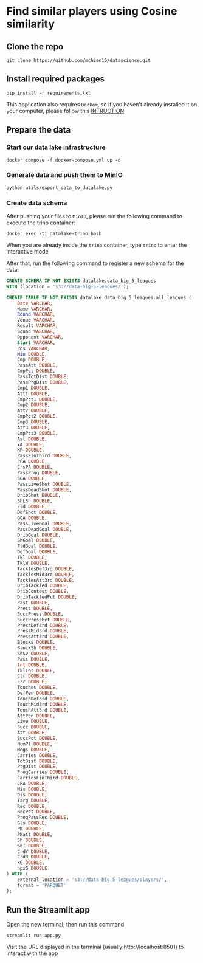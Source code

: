 # Find similar players using Cosine similarity

## Clone the repo
```
git clone https://github.com/mchien15/datascience.git
```

## Install required packages
```
pip install -r requirements.txt
```

This application also requires `Docker`, so if you haven't already installed it on your computer, please follow this [INTRUCTION](https://docs.docker.com/engine/install/)

## Prepare the data

### Start our data lake infrastructure
```
docker compose -f docker-compose.yml up -d
```
### Generate data and push them to MinIO
```
python utils/export_data_to_datalake.py
```

### Create data schema
After pushing your files to `MinIO`, please run the following command to execute the trino container:
```
docker exec -ti datalake-trino bash
```

When you are already inside the `trino` container, type `trino` to enter the interactive mode

After that, run the following command to register a new schema for the data:

```sql
CREATE SCHEMA IF NOT EXISTS datalake.data_big_5_leagues
WITH (location = 's3://data-big-5-leagues/');

CREATE TABLE IF NOT EXISTS datalake.data_big_5_leagues.all_leagues (
    Date VARCHAR,
    Name VARCHAR,
    Round VARCHAR,
    Venue VARCHAR,
    Result VARCHAR,
    Squad VARCHAR,
    Opponent VARCHAR,
    Start VARCHAR,
    Pos VARCHAR,
    Min DOUBLE,
    Cmp DOUBLE,
    PassAtt DOUBLE,
    CmpPct DOUBLE,
    PassTotDist DOUBLE,
    PassPrgDist DOUBLE,
    Cmp1 DOUBLE,
    Att1 DOUBLE,
    CmpPct1 DOUBLE,
    Cmp2 DOUBLE,
    Att2 DOUBLE,
    CmpPct2 DOUBLE,
    Cmp3 DOUBLE,
    Att3 DOUBLE,
    CmpPct3 DOUBLE,
    Ast DOUBLE,
    xA DOUBLE,
    KP DOUBLE,
    PassFinThird DOUBLE,
    PPA DOUBLE,
    CrsPA DOUBLE,
    PassProg DOUBLE,
    SCA DOUBLE,
    PassLiveShot DOUBLE,
    PassDeadShot DOUBLE,
    DribShot DOUBLE,
    ShLSh DOUBLE,
    Fld DOUBLE,
    DefShot DOUBLE,
    GCA DOUBLE,
    PassLiveGoal DOUBLE,
    PassDeadGoal DOUBLE,
    DribGoal DOUBLE,
    ShGoal DOUBLE,
    FldGoal DOUBLE,
    DefGoal DOUBLE,
    Tkl DOUBLE,
    TklW DOUBLE,
    TacklesDef3rd DOUBLE,
    TacklesMid3rd DOUBLE,
    TacklesAtt3rd DOUBLE,
    DribTackled DOUBLE,
    DribContest DOUBLE,
    DribTackledPct DOUBLE,
    Past DOUBLE,
    Press DOUBLE,
    SuccPress DOUBLE,
    SuccPressPct DOUBLE,
    PressDef3rd DOUBLE,
    PressMid3rd DOUBLE,
    PressAtt3rd DOUBLE,
    Blocks DOUBLE,
    BlockSh DOUBLE,
    ShSv DOUBLE,
    Pass DOUBLE,
    Int DOUBLE,
    TklInt DOUBLE,
    Clr DOUBLE,
    Err DOUBLE,
    Touches DOUBLE,
    DefPen DOUBLE,
    TouchDef3rd DOUBLE,
    TouchMid3rd DOUBLE,
    TouchAtt3rd DOUBLE,
    AttPen DOUBLE,
    Live DOUBLE,
    Succ DOUBLE,
    Att DOUBLE,
    SuccPct DOUBLE,
    NumPl DOUBLE,
    Megs DOUBLE,
    Carries DOUBLE,
    TotDist DOUBLE,
    PrgDist DOUBLE,
    ProgCarries DOUBLE,
    CarriesFinThird DOUBLE,
    CPA DOUBLE,
    Mis DOUBLE,
    Dis DOUBLE,
    Targ DOUBLE,
    Rec DOUBLE,
    RecPct DOUBLE,
    ProgPassRec DOUBLE,
    Gls DOUBLE,
    PK DOUBLE,
    PKatt DOUBLE,
    Sh DOUBLE,
    SoT DOUBLE,
    CrdY DOUBLE,
    CrdR DOUBLE,
    xG DOUBLE,
    npxG DOUBLE
) WITH (
    external_location = 's3://data-big-5-leagues/players/',
    format = 'PARQUET'
);

```


## Run the Streamlit app

Open the new terminal, then run this command

```
streamlit run app.py
```

Visit the URL displayed in the terminal (usually http://localhost:8501) to interact with the app